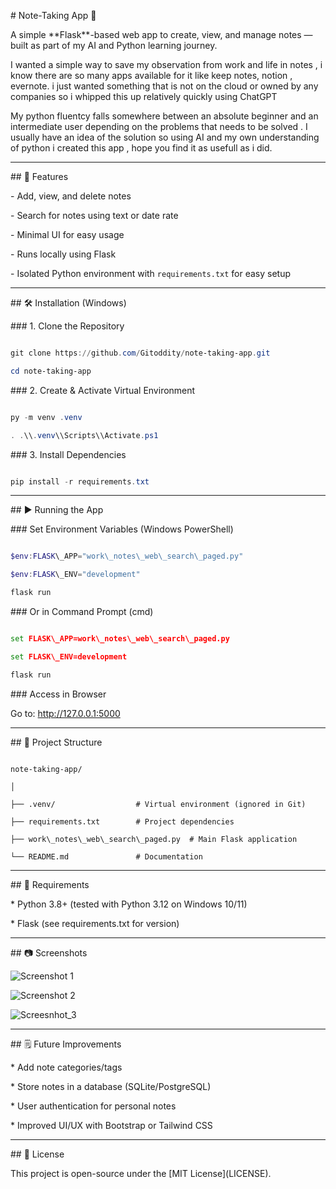 \# Note-Taking App 📝



A simple \*\*Flask\*\*-based web app to create, view, and manage notes — built as part of my AI and Python learning journey.  

I wanted a simple way to save my observation from work and life in  notes , i know there are so many apps available for it like keep notes, notion , evernote. i just wanted something that is not on the cloud or owned by any companies so i whipped this up relatively quickly using ChatGPT

My  python fluentcy falls somewhere between an absolute beginner and an intermediate user depending on the problems that needs to be solved . I usually have an idea of the solution so using AI and my own understanding of python i created this app , hope you find it as usefull as i did.


---



\## 🚀 Features

\- Add, view, and delete notes

\- Search for notes using text or date rate

\- Minimal UI for easy usage

\- Runs locally using Flask

\- Isolated Python environment with `requirements.txt` for easy setup



---



\## 🛠 Installation (Windows)



\### 1. Clone the Repository

```powershell

git clone https://github.com/Gitoddity/note-taking-app.git

cd note-taking-app

````



\### 2. Create \& Activate Virtual Environment



```powershell

py -m venv .venv

. .\\.venv\\Scripts\\Activate.ps1

```



\### 3. Install Dependencies



```powershell

pip install -r requirements.txt

```



---



\## ▶️ Running the App



\### Set Environment Variables (Windows PowerShell)



```powershell

$env:FLASK\_APP="work\_notes\_web\_search\_paged.py"

$env:FLASK\_ENV="development"

flask run

```



\### Or in Command Prompt (cmd)



```cmd

set FLASK\_APP=work\_notes\_web\_search\_paged.py

set FLASK\_ENV=development

flask run

```



\### Access in Browser



Go to: http://127.0.0.1:5000



---



\## 📂 Project Structure



```

note-taking-app/

│

├── .venv/                  # Virtual environment (ignored in Git)

├── requirements.txt        # Project dependencies

├── work\_notes\_web\_search\_paged.py  # Main Flask application

└── README.md               # Documentation

```



---



\## 📌 Requirements



\* Python 3.8+ (tested with Python 3.12 on Windows 10/11)

\* Flask (see requirements.txt for version)



---



\## 📷 Screenshots



![Screenshot 1](https://github.com/user-attachments/assets/e8bbea8f-9e61-4aaa-9a3c-417c88e96888)


![Screenshot 2](https://github.com/user-attachments/assets/f8156ddd-de7d-4149-83c3-855b97adcf11)

![Screesnhot_3](https://github.com/user-attachments/assets/62fb4d14-a9ef-47b4-a5b8-8495ea805bec)



---



\## 🗒️ Future Improvements



\* Add note categories/tags

\* Store notes in a database (SQLite/PostgreSQL)

\* User authentication for personal notes

\* Improved UI/UX with Bootstrap or Tailwind CSS



---



\## 📜 License



This project is open-source under the \[MIT License](LICENSE).


